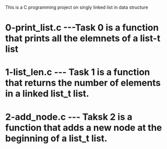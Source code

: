 This is a C programming project on singly linked list in data structure
# 0-print_list.c ---Task 0 is a function that prints all the elemnets of a list-t list
# 1-list_len.c --- Task 1 is a function  that returns the number of elements in a linked list_t list.
# 2-add_node.c --- Taksk 2 is a function that adds a new node at the beginning of a list_t list.
